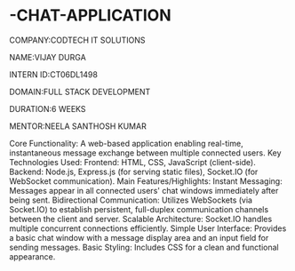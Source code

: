 # -CHAT-APPLICATION

COMPANY:CODTECH IT SOLUTIONS

NAME:VIJAY DURGA

INTERN ID:CT06DL1498

DOMAIN:FULL STACK DEVELOPMENT

DURATION:6 WEEKS

MENTOR:NEELA SANTHOSH KUMAR

Core Functionality: A web-based application enabling real-time, instantaneous message exchange between multiple connected users.
Key Technologies Used:
Frontend: HTML, CSS, JavaScript (client-side).
Backend: Node.js, Express.js (for serving static files), Socket.IO (for WebSocket communication).
Main Features/Highlights:
Instant Messaging: Messages appear in all connected users' chat windows immediately after being sent.
Bidirectional Communication: Utilizes WebSockets (via Socket.IO) to establish persistent, full-duplex communication channels between the client and server.
Scalable Architecture: Socket.IO handles multiple concurrent connections efficiently.
Simple User Interface: Provides a basic chat window with a message display area and an input field for sending messages.
Basic Styling: Includes CSS for a clean and functional appearance.

